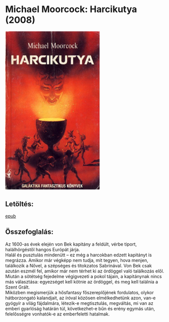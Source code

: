 # <a name="id_525">Michael Moorcock: Harcikutya (2008)</a>
<img src="https://github.com/BercziSandor/calibre_lib/raw/main/Michael%20Moorcock/Harcikutya%20%28525%29/cover.jpg" alt="cover" width="300"/>

## Letöltés:
[epub](https://github.com/BercziSandor/calibre_lib/raw/main/Michael%20Moorcock/Harcikutya%20%28525%29/Harcikutya%20-%20Michael%20Moorcock.epub)

## Összefoglalás:
<div>
<p>Az 1600-as évek elején von Bek kapitány a feldúlt, vérbe tiport, halálhörgéstől hangos Európát járja.<br>Halál és pusztulás mindenütt – ez még a harcokban edzett kapitányt is megrázza. Amikor már végképp nem tudja, mit tegyen, hova menjen, találkozik a Nővel, a szépséges és titokzatos Sabrinával. Von Bek csak azután eszmél fel, amikor már nem térhet ki az ördöggel való találkozás elől.<br>Miután a sötétség fejedelme végigvezeti a pokol tájain, a kapitánynak nincs más választása: egyezséget kell kötnie az ördöggel, és meg kell találnia a Szent Grált.<br>Miközben megismerjük a hősfantasy főszereplőjének fordulatos, olykor hátborzongató ka­landjait, az íróval közösen elmélkedhetünk azon, van-e gyógyír a világ fájdalmára, létezik-e meg­tisztulás, megváltás, mi van az emberi gyarlóság határán túl, következhet-e bűn és erény egymás után, felelősségre vonhatók-e az emberfeletti hatalmak.</p></div>

